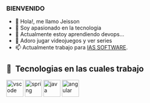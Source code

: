 ### BIENVENIDO
- 👋 Hola!, me llamo Jeisson
- 👀 Soy apasionado en la tecnologia
- 🌱 Actualmente estoy aprendiendo devops...
- 💞️ Adoro jugar videojuegos y ver series
- 📫 Actualmente trabajo para [IAS SOFTWARE](https://www.ias.com.co/).
<h2> 🚀 &nbsp;Tecnologias en las cuales trabajo</h2>
<p align="left">
<img src="https://cdn.jsdelivr.net/gh/devicons/devicon/icons/vscode/vscode-original.svg" alt="vscode" width="45" height="45"/>
<img src="https://www.armadilloamarillo.com/wp-content/uploads/course-image.png" alt="spring" width="45" height="45"/>
<img src="https://cdn.icon-icons.com/icons2/2415/PNG/512/java_original_wordmark_logo_icon_146459.png" alt="java" width="45" height="45"/>
<img src="https://www.svgrepo.com/show/327335/logo-angular.svg" alt="angular" width="45" height="45"/>
</p>
